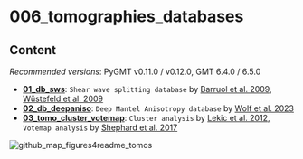 # 006_tomographies_databases

## Content

_Recommended versions_: PyGMT v0.11.0 / v0.12.0, GMT 6.4.0 / 6.5.0

- **[01_db_sws](https://github.com/yvonnefroehlich/gmt-pygmt-plotting/tree/main/006_tomographies_databases/01_db_sws)**: `Shear wave splitting database` by [Barruol et al. 2009](https://doi.org/10.18715/sks_splitting_database), [Wüstefeld et al. 2009](https://doi.org/10.1016/j.pepi.2009.05.006)
- **[02_db_deepaniso](https://github.com/yvonnefroehlich/gmt-pygmt-plotting/tree/main/006_tomographies_databases/02_db_deepaniso)**: `Deep Mantel Anisotropy database` by [Wolf et al. 2023](https://doi.org/10.1029/2023GC011070)
- **[03_tomo_cluster_votemap](https://github.com/yvonnefroehlich/gmt-pygmt-plotting/tree/main/006_tomographies_databases/03_tomo_cluster_votemap)**: `Cluster analysis` by [Lekic et al. 2012](https://doi.org/10.1029/2010JB007631), `Votemap analysis` by [Shephard et al. 2017](https://doi.org/10.1038/s41598-017-11039-w)

![github_map_figures4readme_tomos](https://github.com/yvonnefroehlich/gmt-pygmt-plotting/assets/94163266/d8addd2b-b39d-46dc-ae93-98337a3148cd)
